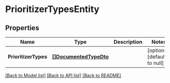 # PrioritizerTypesEntity

## Properties
Name | Type | Description | Notes
------------ | ------------- | ------------- | -------------
**PrioritizerTypes** | [**[]DocumentedTypeDto**](DocumentedTypeDTO.md) |  | [optional] [default to null]

[[Back to Model list]](../README.md#documentation-for-models) [[Back to API list]](../README.md#documentation-for-api-endpoints) [[Back to README]](../README.md)


